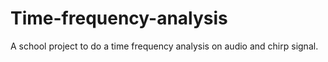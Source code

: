 # Time-frequency-analysis
A school project to do a time frequency analysis on audio and chirp signal.
